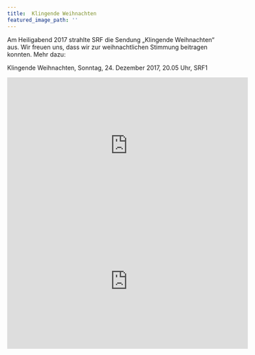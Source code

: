 ```yaml
---
title:  Klingende Weihnachten
featured_image_path: ''
---
```


Am Heiligabend 2017 strahlte SRF die Sendung „Klingende Weihnachten“ aus. Wir freuen uns, dass wir zur weihnachtlichen Stimmung beitragen konnten. Mehr dazu:

Klingende Weihnachten, Sonntag, 24. Dezember 2017, 20.05 Uhr, SRF1

<iframe width="560" height="315" src="https://www.youtube.com/embed/l0h1_P5nGfI?ecver=1" frameborder="0" gesture="media" allow="encrypted-media" allowfullscreen=""></iframe>

<iframe width="560" height="315" src="https://www.youtube.com/embed/plB9kRyAzj0?ecver=1" frameborder="0" gesture="media" allow="encrypted-media" allowfullscreen=""></iframe>